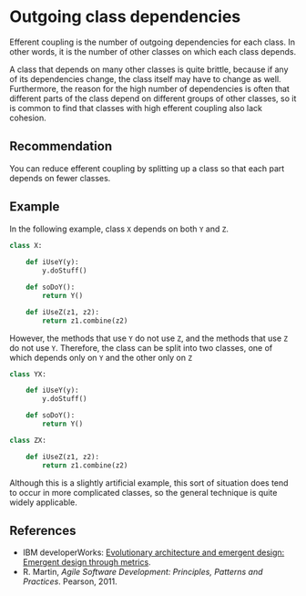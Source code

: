 # Outgoing class dependencies
Efferent coupling is the number of outgoing dependencies for each class. In other words, it is the number of other classes on which each class depends.

A class that depends on many other classes is quite brittle, because if any of its dependencies change, the class itself may have to change as well. Furthermore, the reason for the high number of dependencies is often that different parts of the class depend on different groups of other classes, so it is common to find that classes with high efferent coupling also lack cohesion.


## Recommendation
You can reduce efferent coupling by splitting up a class so that each part depends on fewer classes.


## Example
In the following example, class `X` depends on both `Y` and `Z`.


```python
class X:
    
    def iUseY(y):
        y.doStuff()

    def soDoY():
        return Y()

    def iUseZ(z1, z2):
        return z1.combine(z2)

```
However, the methods that use `Y` do not use `Z`, and the methods that use `Z` do not use `Y`. Therefore, the class can be split into two classes, one of which depends only on `Y` and the other only on `Z`


```python
class YX:

    def iUseY(y):
        y.doStuff()

    def soDoY():
        return Y()

class ZX:

    def iUseZ(z1, z2):
        return z1.combine(z2)

```
Although this is a slightly artificial example, this sort of situation does tend to occur in more complicated classes, so the general technique is quite widely applicable.


## References
* IBM developerWorks: [Evolutionary architecture and emergent design: Emergent design through metrics](https://web.archive.org/web/20190919085934/https://www.ibm.com/developerworks/library/j-eaed6/).
* R. Martin, *Agile Software Development: Principles, Patterns and Practices*. Pearson, 2011.
